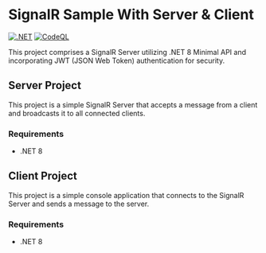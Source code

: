 # SignalR Sample With Server & Client
[![.NET](https://github.com/ouzdev/signalr-sample/actions/workflows/dotnet.yml/badge.svg)](https://github.com/ouzdev/signalr-sample/actions/workflows/dotnet.yml)
[![CodeQL](https://github.com/ouzdev/signalr-sample/actions/workflows/codeql.yml/badge.svg)](https://github.com/ouzdev/signalr-sample/actions/workflows/codeql.yml)

This project comprises a SignalR Server utilizing .NET 8 Minimal API and incorporating JWT (JSON Web Token) authentication for security.

## Server Project

This project is a simple SignalR Server that accepts a message from a client and broadcasts it to all connected clients.

### Requirements
- .NET 8

## Client Project

This project is a simple console application that connects to the SignalR Server and sends a message to the server.

### Requirements
- .NET 8
